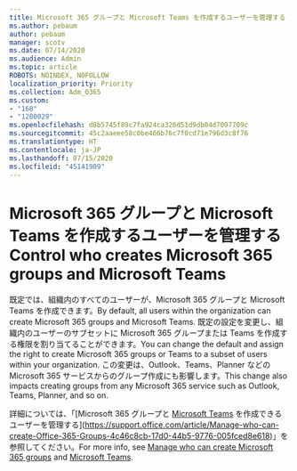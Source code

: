 ```yaml
---
title: Microsoft 365 グループと Microsoft Teams を作成するユーザーを管理する
ms.author: pebaum
author: pebaum
manager: scotv
ms.date: 07/14/2020
ms.audience: Admin
ms.topic: article
ROBOTS: NOINDEX, NOFOLLOW
localization_priority: Priority
ms.collection: Adm_O365
ms.custom:
- "168"
- "1200029"
ms.openlocfilehash: d8b5745f89c7fa924ca326d51d9db04d7097709c
ms.sourcegitcommit: 45c2aaeee58c0be466b76c7f0cd71e796d3c8f76
ms.translationtype: HT
ms.contentlocale: ja-JP
ms.lasthandoff: 07/15/2020
ms.locfileid: "45141909"
---
```

# <a name="control-who-creates-microsoft-365-groups-and-microsoft-teams"></a><span data-ttu-id="91944-102">Microsoft 365 グループと Microsoft Teams を作成するユーザーを管理する</span><span class="sxs-lookup"><span data-stu-id="91944-102">Control who creates Microsoft 365 groups and Microsoft Teams</span></span>

<span data-ttu-id="91944-103">既定では、組織内のすべてのユーザーが、Microsoft 365 グループと Microsoft Teams を作成できます。</span><span class="sxs-lookup"><span data-stu-id="91944-103">By default, all users within the organization can create Microsoft 365 groups and Microsoft Teams.</span></span> <span data-ttu-id="91944-104">既定の設定を変更し、組織内のユーザーのサブセットに Microsoft 365 グループまたは Teams を作成する権限を割り当てることができます。</span><span class="sxs-lookup"><span data-stu-id="91944-104">You can change the default and assign the right to create Microsoft 365 groups or Teams to a subset of users within your organization.</span></span> <span data-ttu-id="91944-105">この変更は、Outlook、Teams、Planner などの Microsoft 365 サービスからのグループ作成にも影響します。</span><span class="sxs-lookup"><span data-stu-id="91944-105">This change also impacts creating groups from any Microsoft 365 service such as Outlook, Teams, Planner, and so on.</span></span>

<span data-ttu-id="91944-106">詳細については、「[Microsoft 365 グループと [Microsoft Teams](https://aka.ms/rtsf) を作成できるユーザーを管理する](https://support.office.com/article/Manage-who-can-create-Office-365-Groups-4c46c8cb-17d0-44b5-9776-005fced8e618)」を参照してください。</span><span class="sxs-lookup"><span data-stu-id="91944-106">For more info, see [Manage who can create Microsoft 365 groups](https://support.office.com/article/Manage-who-can-create-Office-365-Groups-4c46c8cb-17d0-44b5-9776-005fced8e618) and [Microsoft Teams](https://aka.ms/rtsf).</span></span>